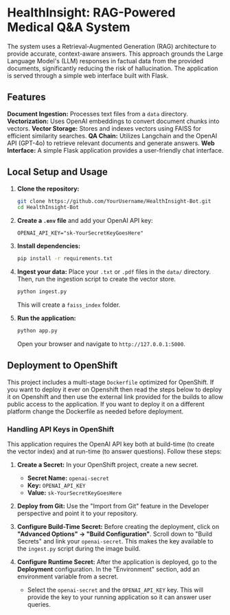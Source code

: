 # HealthInsight: RAG-Powered Medical Q&A System

The system uses a Retrieval-Augmented Generation (RAG) architecture to provide accurate, context-aware answers. This approach grounds the Large Language Model's (LLM) responses in factual data from the provided documents, significantly reducing the risk of hallucination. The application is served through a simple web interface built with Flask.

## Features
**Document Ingestion:** Processes text files from a `data` directory.
**Vectorization:** Uses OpenAI embeddings to convert document chunks into vectors.
**Vector Storage:** Stores and indexes vectors using FAISS for efficient similarity searches.
**QA Chain:** Utilizes Langchain and the OpenAI API (GPT-4o) to retrieve relevant documents and generate answers.
**Web Interface:** A simple Flask application provides a user-friendly chat interface.

## Local Setup and Usage

1.  **Clone the repository:**
    ```bash
    git clone https://github.com/YourUsername/HealthInsight-Bot.git
    cd HealthInsight-Bot
    ```

2.  **Create a `.env` file** and add your OpenAI API key:
    ```
    OPENAI_API_KEY="sk-YourSecretKeyGoesHere"
    ```

3.  **Install dependencies:**
    ```bash
    pip install -r requirements.txt
    ```

4.  **Ingest your data:**
    Place your `.txt` or `.pdf` files in the `data/` directory. Then, run the ingestion script to create the vector store.
    ```bash
    python ingest.py
    ```
    This will create a `faiss_index` folder.

5.  **Run the application:**
    ```bash
    python app.py
    ```
    Open your browser and navigate to `http://127.0.0.1:5000`.

## Deployment to OpenShift

This project includes a multi-stage `Dockerfile` optimized for OpenShift. If you want to deploy it ever on Openshift then read the steps below to deploy it on Openshift and then use the external link provided for the builds to allow public access to the application. 
If you want to deploy it on a different platform change the Dockerfile as needed before deployment.

### Handling API Keys in OpenShift
This application requires the OpenAI API key both at build-time (to create the vector index) and at run-time (to answer questions). Follow these steps:

1.  **Create a Secret:** In your OpenShift project, create a new secret.
    *   **Secret Name:** `openai-secret`
    *   **Key:** `OPENAI_API_KEY`
    *   **Value:** `sk-YourSecretKeyGoesHere`

2.  **Deploy from Git:** Use the "Import from Git" feature in the Developer perspective and point it to your repository.

3.  **Configure Build-Time Secret:** Before creating the deployment, click on **"Advanced Options" -> "Build Configuration"**. Scroll down to "Build Secrets" and link your `openai-secret`. This makes the key available to the `ingest.py` script during the image build.

4.  **Configure Runtime Secret:** After the application is deployed, go to the **Deployment** configuration. In the "Environment" section, add an environment variable from a secret.
    *   Select the `openai-secret` and the `OPENAI_API_KEY` key. This will provide the key to your running application so it can answer user queries.
